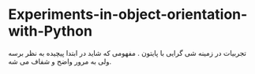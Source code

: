 # Experiments-in-object-orientation-with-Python
تجربیات در زمینه شی گرایی با پایتون . مفهومی که شاید در ابتدا پیچیده به نظر برسه ولی به مرور واضح و شفاف می شه.

